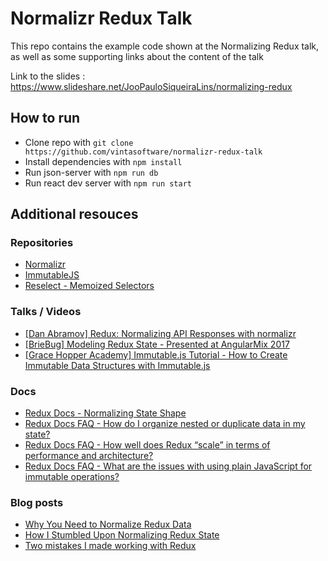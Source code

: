# Normalizr Redux Talk

This repo contains the example code shown at the Normalizing Redux talk, as well as some supporting links about the content of the talk

Link to the slides : https://www.slideshare.net/JooPauloSiqueiraLins/normalizing-redux

## How to run

- Clone repo with `git clone https://github.com/vintasoftware/normalizr-redux-talk`
- Install dependencies with `npm install`
- Run json-server with `npm run db`
- Run react dev server with `npm run start`

## Additional resouces

### Repositories
- [Normalizr](https://github.com/paularmstrong/normalizr)
- [ImmutableJS](https://github.com/facebook/immutable-js/)
- [Reselect - Memoized Selectors](https://github.com/reduxjs/reselect)


### Talks / Videos
- [[Dan Abramov] Redux: Normalizing API Responses with normalizr](https://egghead.io/lessons/javascript-redux-normalizing-api-responses-with-normalizr)
- [[BrieBug] Modeling Redux State - Presented at AngularMix 2017](https://www.youtube.com/watch?v=pffEkpuZpPo)
-  [[Grace Hopper Academy] Immutable.js Tutorial - How to Create Immutable Data Structures with Immutable.js](https://www.youtube.com/watch?v=rIYbfW8n6Fw)

### Docs 

- [Redux Docs - Normalizing State Shape](https://redux.js.org/recipes/structuring-reducers/normalizing-state-shape)
- [Redux Docs FAQ - How do I organize nested or duplicate data in my state?](https://redux.js.org/faq/organizing-state#how-do-i-organize-nested-or-duplicate-data-in-my-state)
- [Redux Docs FAQ - How well does Redux “scale” in terms of performance and architecture?](https://redux.js.org/faq/performance#how-well-does-redux-scale-in-terms-of-performance-and-architecture)
- [Redux Docs FAQ - What are the issues with using plain JavaScript for immutable operations?](https://redux.js.org/faq/immutable-data#what-are-the-issues-with-using-plain-javascript-for-immutable-operations)

### Blog posts

- [Why You Need to Normalize Redux Data](http://hgogonis.me/why-you-need-to-normalize-redux-data/)
- [How I Stumbled Upon Normalizing Redux State](https://kyleshevlin.com/how-i-stumbled-upon-normalizing-redux-state)
- [Two mistakes I made working with Redux](http://www.mattzeunert.com/2016/06/01/redux-mistakes.html)
